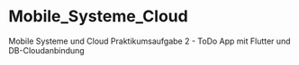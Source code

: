 # Mobile_Systeme_Cloud
Mobile Systeme und Cloud Praktikumsaufgabe 2 - ToDo App mit Flutter und DB-Cloudanbindung
